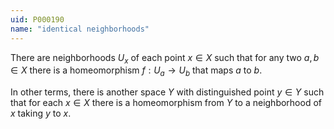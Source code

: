 ```yaml
---
uid: P000190
name: "identical neighborhoods"
---
```


There are neighborhoods $U_x$ of each point $x\in X$ such that for any two $a,b\in X$ there is a homeomorphism $f: U_a\rightarrow U_b$ that maps $a$ to $b$.

In other terms, there is another space $Y$ with distinguished point $y\in Y$ such that for each $x\in X$ there is a homeomorphism from $Y$ to a neighborhood of $x$ taking $y$ to $x$.
